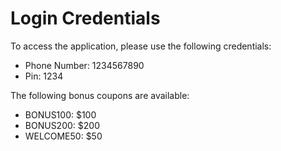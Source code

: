 # Login Credentials

To access the application, please use the following credentials:

* Phone Number: 1234567890
* Pin: 1234

The following bonus coupons are available:

* BONUS100: $100
* BONUS200: $200
* WELCOME50: $50
